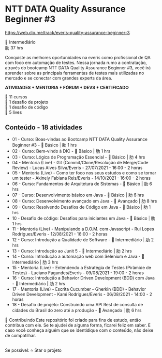 # NTT DATA Quality Assurance Beginner #3
https://web.dio.me/track/everis-quality-assurance-beginner-3

 Intermediário<br>
肋 37 hrs<br>

Conquiste as melhores oportunidades na everis como profissional de QA com foco em automação de testes. Nessa jornada rumo a contratação, através do bootcamp NTT DATA Quality Assurance Beginner #3, você irá aprender sobre as principais ferramentas de testes mais utilizadas no mercado e se conectar com grandes experts da área.

<b>ATIVIDADES * MENTORIA * FÓRUM * DEVS * CERTIFICADO</b><br>

 11 cursos<br>
 1 desafio de projeto<br>
 1 desafio de código<br>
 5 lives<br>

## Conteúdo - 18 atividades
* 01 - Curso: Boas-vindas ao Bootcamp NTT DATA Quality Assurance Beginner #3 -  Básico | 肋 1 hrs
* 02 - Curso: Bem-vindo à DIO -  Básico | 肋 1 hrs
* 03 - Curso: Lógica de Programação Essencial -  Básico | 肋 4 hrs
* 04 - Mentoria (Live) - Git (Commit/Clone/Resolução de Merge/Code Review) - Lucas Alves Silva/Everis - 27/07/2021 - 16:00 - 2 horas
* 05 - Mentoria (Live) - Como ter foco nos seus estudos e como se tornar um tester - Akinely Fabiana Reis/Everis - 14/10/2021 - 16:00 - 2 horas
* 06 - Curso: Fundamentos de Arquitetura de Sistemas -  Básico | 肋 6 hrs
* 07 - Curso: Desenvolvimento básico em Java -  Básico | 肋 6 hrs
* 08 - Curso: Desenvolvimento avançado em Java -  Avançado | 肋 8 hrs
* 09 - Curso: Resolvendo Desafios de Código em Java -  Básico | 肋 1 hrs
* 10 - Desafio de código: Desafios para iniciantes em Java -  Básico | 肋 1 hrs
* 11 - Mentoria (Live) - Manipulando a D.O.M. com Javascript - Rui Lopes Rodrigues/Everis - 12/08/2021 - 16:00 - 2 horas
* 12 - Curso: Introdução a Qualidade de Software -  Intermediário | 肋 2 hrs
* 13 - Curso: Introdução ao Junit 5 -  Intermediário | 肋 2 hrs
* 14 - Curso: Introdução a automação web com Selenium e Java -  Intermediário | 肋 3 hrs
* 15 - Mentoria (Live) - Entendendo a Estratégia de Testes (Pirâmide de Testes) - Luciano Fagundes/Everis - 09/08/2021 - 19:00 - 2 horas
* 16 - Curso: Introdução a Behavior Driven Development (BDD) com Java -  Intermediário | 肋 2 hrs
* 17 - Mentoria (Live) - Escrita Cucumber - Gherkin (BDD) - Behavior Driven Development - Kami Rodrigues/Everis - 06/08/2021 - 14:00 - 2 horas
* 18 - Desafio de projeto: Construindo uma API Rest de consulta de cidades do Brasil do zero até a produção -  Avançado | 肋 6 hrs


🤝 Contribuindo Este repositório foi criado para fins de estudo, então contribua com ele. Se te ajudei de alguma forma, ficarei feliz em saber. E caso você conheça alguém que se identidique com o conteúdo, não deixe de compatilhar.  

<br>Se possível:  ⭐️ Star o projeto
